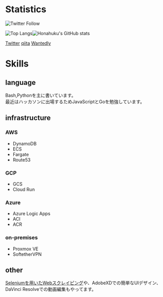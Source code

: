 # Statistics
![Twitter Follow](https://img.shields.io/twitter/follow/yosuke_yamakawa?style=social)

![Top Langs](https://github-readme-stats.vercel.app/api/top-langs/?username=Honahuku&count_private=true)![Honahuku's GitHub stats](https://github-readme-stats.vercel.app/api?username=Honahuku&show=issues&show_icons=true&count_private=true)

[Twitter](https://twitter.com/yosuke_yamakawa) [qiita](https://qiita.com/honahuku) [Wantedly](https://www.wantedly.com/id/yosuke_yamakawa)

# Skills
## language
Bash,Pythonを主に書いています。<br>
最近はハッカソンに出場するためJavaScriptとGoを勉強しています。<br>

## infrastructure
### AWS
- DynamoDB
- ECS
- Fargate
- Route53

### GCP
- GCS
- Cloud Run

### Azure
- Azure Logic Apps
- ACI
- ACR

### on-premises
- Proxmox VE
- SoftetherVPN

## other
[Seleniumを用いたWebスクレイピング](https://github.com/Honahuku/Selenium-Automation)や、AdobeXDでの簡単なUIデザイン、DaVinci Resolveでの動画編集もやってます。<br>
